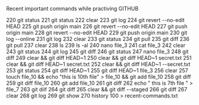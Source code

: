 Recent important commands while practiving GITHUB

  220  git status
  221  git status
  222  clear
  223  git log
  224  git revert --no-edit HEAD
  225  git push origin main 
  226  git revert --no-edit HEAD
  227  git push origin main 
  228  git revert --no-edit HEAD
  229  git push origin main 
  230  git log --online
  231  git log 
  232  clear
  233  git status
  234  git pull
  235  git diff
  236  git pull
  237  clear
  238  ls
  239  ls -al
  240  nano file_3
  241  cat file_3
  242  clear
  243  git status
  244  git log
  245  git diff
  246  git status
  247  nano file_3
  248  git diff
  249  clear && git diff HEAD~1
  250  clear && git diff HEAD~1 secret.txt
  251  clear && git diff HEAD~1 secret.txt
  252  clear && git diff HEAD~1 --secret.txt
  253  git status
  254  git diff HEAD~1
  255  git diff HEAD~1 file_3
  256  clear
  257  touch file_10 && echo "this is 10th file" > file_10 && git add file_10 
  258  git diff
  259  git diff file_10
  260  git add file_10
  261  git diff
  262  echo " this is 7th file " > file_7 
  263  git diif
  264  git diff
  265  clear && git diff --staged
  266  git diff
  267  clear
  268  git log
  269  git show
  270  history 100 > recent-commands.txt

